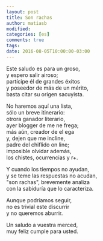 ```yaml
---
layout: post
title: Son rachas
author: matiasb
modified:
categories: [es]
comments: true
tags:
date: 2016-08-05T10:00:00-03:00
---
```


Este saludo es para un groso,  
y espero salir airoso;  
partícipe él de grandes éxitos  
y poseedor de más de un mérito,  
basta citar su origen sacuyista.

No haremos aquí una lista,  
sólo un breve itinerario:  
otrora ganador literario,  
ayer blogger de me ne frega;  
más aún, creador de el ega  
y, dejen que me incline,  
padre del chiflido on line;  
imposible olvidar además,  
los chistes, ocurrencias y r+.

Y cuando los tiempos no ayudan,  
y se teme las respuestas no acudan,  
"son rachas", brevemente analiza  
con la sabiduría que lo caracteriza.

Aunque podríamos seguir,  
no es trivial este discurrir  
y no queremos aburrir.

Un saludo a vuestra merced,  
muy feliz cumple para usted.
